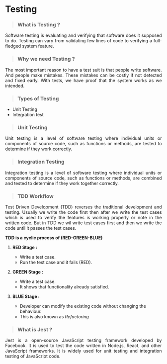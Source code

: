 # Testing
>### What is Testing ?
<p align="justify">
Software testing is evaluating and verifying that software does it supposed to do. Testing can vary from validating few lines of code to verifying a full-fledged system feature.
</p>

>### Why we need Testing ?
<p align="justify">
The most important reason to have a test suit is that people write software. And people make mistakes. These mistakes can be costly if not detected and fixed early. With tests, we have proof that the system works as we intended.
</p>

>### Types of Testing
- Unit Testing
- Integration test

>### Unit Testing
<p align="justify">
Unit testing is a level of software testing where individual units or components of source code, such as functions or methods, are tested to determine if they work correctly.
</p>

>### Integration Testing
<p align="justify">
Integration testing is a level of software testing where individual units or components of source code, such as functions or methods, are combined and tested to determine if they work together correctly.
</p>

>### TDD Workflow
<p align="justify">
Test Driven Development (TDD) reverses the traditional development and testing. Usually we write the code first then after we write the test cases which is used to verify the features is working properly or note in the written code. But in TDD we wil write test cases first and then we write the code until it passes the test cases.
</p>

__TDD is a cyclic process of (RED-GREEN-BLUE)__

1. **RED Stage :**
    
    - Write a test case.
    - Run the test case and it fails (RED).

2. **GREEN Stage :**

    - Write a test case.
    - It shows that functionality already satisfied.

3. **BLUE Stage :**

    - Developer can modify the existing code without changing the behaviour.
    - This is also known as <i>Refactoring</i>

>### What is Jest ?
<p align="justify">
Jest is a open-source JavaScript testing framework developed by Facebook. It is used to test the code written in Node.js, React, and other JavaScript frameworks. It is widely used for unit testing and integration testing of JavaScript code.
</p>